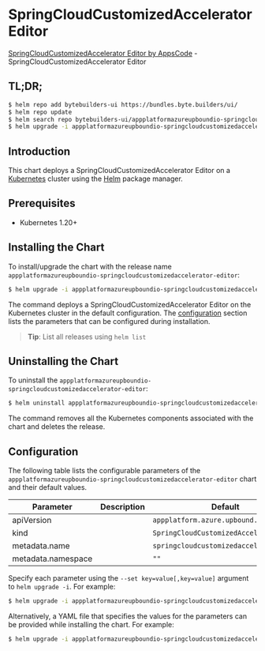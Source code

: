 # SpringCloudCustomizedAccelerator Editor

[SpringCloudCustomizedAccelerator Editor by AppsCode](https://byte.builders) - SpringCloudCustomizedAccelerator Editor

## TL;DR;

```bash
$ helm repo add bytebuilders-ui https://bundles.byte.builders/ui/
$ helm repo update
$ helm search repo bytebuilders-ui/appplatformazureupboundio-springcloudcustomizedaccelerator-editor --version=v0.4.18
$ helm upgrade -i appplatformazureupboundio-springcloudcustomizedaccelerator-editor bytebuilders-ui/appplatformazureupboundio-springcloudcustomizedaccelerator-editor -n default --create-namespace --version=v0.4.18
```

## Introduction

This chart deploys a SpringCloudCustomizedAccelerator Editor on a [Kubernetes](http://kubernetes.io) cluster using the [Helm](https://helm.sh) package manager.

## Prerequisites

- Kubernetes 1.20+

## Installing the Chart

To install/upgrade the chart with the release name `appplatformazureupboundio-springcloudcustomizedaccelerator-editor`:

```bash
$ helm upgrade -i appplatformazureupboundio-springcloudcustomizedaccelerator-editor bytebuilders-ui/appplatformazureupboundio-springcloudcustomizedaccelerator-editor -n default --create-namespace --version=v0.4.18
```

The command deploys a SpringCloudCustomizedAccelerator Editor on the Kubernetes cluster in the default configuration. The [configuration](#configuration) section lists the parameters that can be configured during installation.

> **Tip**: List all releases using `helm list`

## Uninstalling the Chart

To uninstall the `appplatformazureupboundio-springcloudcustomizedaccelerator-editor`:

```bash
$ helm uninstall appplatformazureupboundio-springcloudcustomizedaccelerator-editor -n default
```

The command removes all the Kubernetes components associated with the chart and deletes the release.

## Configuration

The following table lists the configurable parameters of the `appplatformazureupboundio-springcloudcustomizedaccelerator-editor` chart and their default values.

|     Parameter      | Description |                      Default                      |
|--------------------|-------------|---------------------------------------------------|
| apiVersion         |             | <code>appplatform.azure.upbound.io/v1beta1</code> |
| kind               |             | <code>SpringCloudCustomizedAccelerator</code>     |
| metadata.name      |             | <code>springcloudcustomizedaccelerator</code>     |
| metadata.namespace |             | <code>""</code>                                   |


Specify each parameter using the `--set key=value[,key=value]` argument to `helm upgrade -i`. For example:

```bash
$ helm upgrade -i appplatformazureupboundio-springcloudcustomizedaccelerator-editor bytebuilders-ui/appplatformazureupboundio-springcloudcustomizedaccelerator-editor -n default --create-namespace --version=v0.4.18 --set apiVersion=appplatform.azure.upbound.io/v1beta1
```

Alternatively, a YAML file that specifies the values for the parameters can be provided while
installing the chart. For example:

```bash
$ helm upgrade -i appplatformazureupboundio-springcloudcustomizedaccelerator-editor bytebuilders-ui/appplatformazureupboundio-springcloudcustomizedaccelerator-editor -n default --create-namespace --version=v0.4.18 --values values.yaml
```
